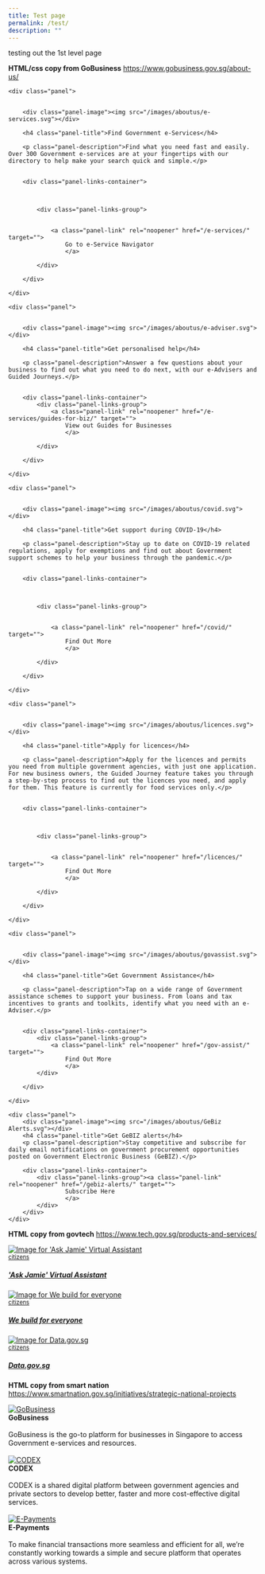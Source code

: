 ```yaml
---
title: Test page
permalink: /test/
description: ""
---
```

testing out the 1st level page

**HTML/css copy from GoBusiness**
https://www.gobusiness.gov.sg/about-us/
<style>
    .content .panels {
        display: grid;
        grid-gap: 20px;
        grid-template-columns: 1fr 1fr;
        margin: 24px 0;
    }

    .content .panel {
        display: grid;
        row-gap: 16px;
        border: 1px solid #dbdfe4;
        box-shadow: 0 0 0 rgba(22, 26, 29, 0.03), 0px 7px 25px rgba(22, 26, 29, 0.03), 0px 4px 12px rgba(22, 26, 29, 0.03);
        border-radius: 5px;
        padding: 24px;
        word-break: break-word;
        grid-auto-rows: auto;
    }

    .content .panel .panel-image {
        width: auto;
        height: 60px;
    }

    .content .panel .panel-image>img {
        width: auto;
        height: 100%;
        margin: 0;
    }

    .content .panel .panel-image>img[src*="budget2021_govassist.png"] {
        width: 150px;
        object-fit: cover;
        object-position: 90% 10%;
    }

    .content .panel .panel-title {
        margin: 0;
    }

    .content .panel .panel-description,
    .content [class*="panel-"]>div {
        margin: 0;
    }

    .content .panel .panel-links-container {
        display: grid;
        row-gap: 8px;
        height: fit-content;
        align-self: end;
    }

    .content .panel .panel-link {
        font-size: 18px;
        line-height: 27px;
        display: block;
        margin: 0;
    }


    @media (max-width: 600px) {
        .content .panels {
            grid-template-columns: 1fr;
        }
    }
</style>
<div class="panels">
    
    <div class="panel">
        
        
        <div class="panel-image"><img src="/images/aboutus/e-services.svg"></div>
        
        <h4 class="panel-title">Find Government e-Services</h4>
        
        <p class="panel-description">Find what you need fast and easily. Over 300 Government e-services are at your fingertips with our directory to help make your search quick and simple.</p>
        
        
        <div class="panel-links-container">
            
            
            
            <div class="panel-links-group">
                
                
                <a class="panel-link" rel="noopener" href="/e-services/" target="">
                    Go to e-Service Navigator
                    </a>
                
            </div>
            
        </div>
        
    </div>
    
    <div class="panel">
        
        
        <div class="panel-image"><img src="/images/aboutus/e-adviser.svg"></div>
        
        <h4 class="panel-title">Get personalised help</h4>
        
        <p class="panel-description">Answer a few questions about your business to find out what you need to do next, with our e-Advisers and Guided Journeys.</p>
        
        
        <div class="panel-links-container">
            <div class="panel-links-group">
                <a class="panel-link" rel="noopener" href="/e-services/guides-for-biz/" target="">
                    View out Guides for Businesses
                    </a>
                
            </div>
            
        </div>
        
    </div>
    
    <div class="panel">
        
        
        <div class="panel-image"><img src="/images/aboutus/covid.svg"></div>
        
        <h4 class="panel-title">Get support during COVID-19</h4>
        
        <p class="panel-description">Stay up to date on COVID-19 related regulations, apply for exemptions and find out about Government support schemes to help your business through the pandemic.</p>
        
        
        <div class="panel-links-container">
            
            
            
            <div class="panel-links-group">
                
                
                <a class="panel-link" rel="noopener" href="/covid/" target="">
                    Find Out More
                    </a>
                
            </div>
            
        </div>
        
    </div>
    
    <div class="panel">
        
        
        <div class="panel-image"><img src="/images/aboutus/licences.svg"></div>
        
        <h4 class="panel-title">Apply for licences</h4>
        
        <p class="panel-description">Apply for the licences and permits you need from multiple government agencies, with just one application. For new business owners, the Guided Journey feature takes you through a step-by-step process to find out the licences you need, and apply for them. This feature is currently for food services only.</p>
        
        
        <div class="panel-links-container">
            
            
            
            <div class="panel-links-group">
                
                
                <a class="panel-link" rel="noopener" href="/licences/" target="">
                    Find Out More
                    </a>
                
            </div>
            
        </div>
        
    </div>
    
    <div class="panel">
        
        
        <div class="panel-image"><img src="/images/aboutus/govassist.svg"></div>
        
        <h4 class="panel-title">Get Government Assistance</h4>
        
        <p class="panel-description">Tap on a wide range of Government assistance schemes to support your business. From loans and tax incentives to grants and toolkits, identify what you need with an e-Adviser.</p>
        
        
        <div class="panel-links-container">
            <div class="panel-links-group">
                <a class="panel-link" rel="noopener" href="/gov-assist/" target="">
                    Find Out More
                    </a>
            </div>
            
        </div>
        
    </div>
    
    <div class="panel">
        <div class="panel-image"><img src="/images/aboutus/GeBiz Alerts.svg"></div>
        <h4 class="panel-title">Get GeBIZ alerts</h4>
        <p class="panel-description">Stay competitive and subscribe for daily email notifications on government procurement opportunities posted on Government Electronic Business (GeBIZ).</p>
        
        <div class="panel-links-container">
            <div class="panel-links-group"><a class="panel-link" rel="noopener" href="/gebiz-alerts/" target="">
                    Subscribe Here
                    </a>
            </div>
        </div>
    </div>
</div>

**HTML copy from govtech**
https://www.tech.gov.sg/products-and-services/
<div class="bp-container">
    <div class="row is-multiline"> <div class="col is-one-quarter-widescreen is-one-third-desktop is-half-tablet padding--bottom--lg">
                    <a href="/products-and-services/ask-jamie/" class="project-link">
                    <img src="/images/programmes/products-and-services/askjamie_thumbnail.jpg" alt="Image for 'Ask Jamie' Virtual Assistant" class="project-image">
                    <div class="project-card">
                        <div class="project-title margin--bottom--xs">
                            <small class="tag is-uppercase padding--bottom--sm">citizens</small>
                            <h5><b>'Ask Jamie' Virtual Assistant</b></h5>
                        </div>
                    </div>
                    </a>
                </div><div class="col is-one-quarter-widescreen is-one-third-desktop is-half-tablet padding--bottom--lg">
                    <a href="/products-and-services/building-products-and-services-for-everyone/" class="project-link">
                    <img src="/images/programmes/products-and-services/we_build_for_everyone.png" alt="Image for We build for everyone" class="project-image">
                    <div class="project-card">
                        <div class="project-title margin--bottom--xs">
                            <small class="tag is-uppercase padding--bottom--sm">citizens</small>
                            <h5><b>We build for everyone</b></h5>
                        </div>
                    </div>
                    </a>
                </div><div class="col is-one-quarter-widescreen is-one-third-desktop is-half-tablet padding--bottom--lg">
                    <a href="/products-and-services/data-gov-sg/" class="project-link">
                    <img src="/images/programmes/products-and-services/data_gov_sg.png" alt="Image for Data.gov.sg" class="project-image">
                    <div class="project-card">
                        <div class="project-title margin--bottom--xs">
                            <small class="tag is-uppercase padding--bottom--sm">citizens</small>
                            <h5><b>Data.gov.sg</b></h5>
                        </div>
                    </div>
                    </a>
                </div>
            </div>
</div>


**HTML copy from smart nation**
https://www.smartnation.gov.sg/initiatives/strategic-national-projects

<div class="row">
<div class="col"> 
<a href="/initiatives/strategic-national-projects/gobusiness"><img src="/images/initiatives/business-grant-portal-overview.jpeg" alt="GoBusiness"></a><br>
		<div class="header"><b>GoBusiness</b></div><br>
		<div class="para">GoBusiness is the go-to platform for businesses in Singapore to access Government e-services and resources.
</div>
<br>

</div>
	<div class="col"> 
<a href="/initiatives/strategic-national-projects/codex"><img src="/images/initiatives/codex-snp.jpeg" alt="CODEX"></a><br>
	<div class="header"><b>CODEX</b></div><br>
	<div class="para">CODEX is a shared digital platform between government agencies and private sectors to develop better, faster and more cost-effective digital services.
</div>
<br>

</div>
	<div class="col"> 
<a href="/initiatives/strategic-national-projects/e-payments"><img src="/images/initiatives/e-payments-snp.jpeg" alt="E-Payments"></a><br>
	<div class="header"><b>E-Payments</b></div><br>
	<div class="para">To make financial transactions more seamless and efficient for all, we’re constantly working towards a simple and secure platform that operates across various systems.
</div>
<br></div></div>